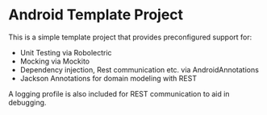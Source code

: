 # Android Template Project
This is a simple template project that provides preconfigured support for:

* Unit Testing via Robolectric
* Mocking via Mockito
* Dependency injection, Rest communication etc. via AndroidAnnotations
* Jackson Annotations for domain modeling with REST

A logging profile is also included for REST communication to aid in debugging.